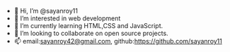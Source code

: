 - 👋 Hi, I’m @sayanroy11
- 👀 I’m interested in web development
- 🌱 I’m currently learning HTML,CSS and JavaScript.
- 💞️ I’m looking to collaborate on open source projects.
- 📫 email:sayanroy42@gmail.com, github:https://github.com/sayanroy11

<!---
sayanroy11/sayanroy11 is a ✨ special ✨ repository because its `README.md` (this file) appears on your GitHub profile.
You can click the Preview link to take a look at your changes.
--->
